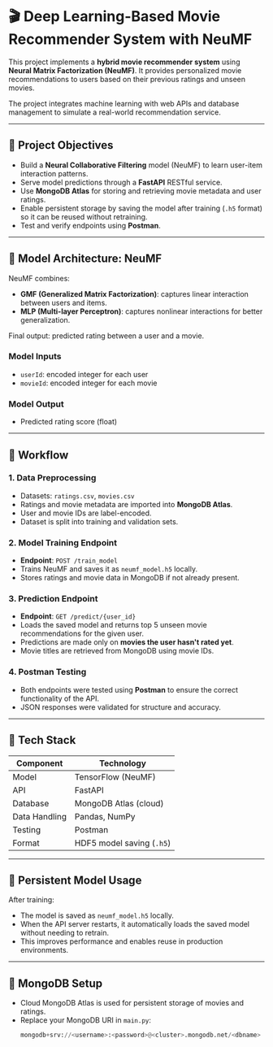 # 🎬 Deep Learning-Based Movie Recommender System with NeuMF

This project implements a **hybrid movie recommender system** using **Neural Matrix Factorization (NeuMF)**. It provides personalized movie recommendations to users based on their previous ratings and unseen movies.

The project integrates machine learning with web APIs and database management to simulate a real-world recommendation service.

---

## 📌 Project Objectives

- Build a **Neural Collaborative Filtering** model (NeuMF) to learn user-item interaction patterns.
- Serve model predictions through a **FastAPI** RESTful service.
- Use **MongoDB Atlas** for storing and retrieving movie metadata and user ratings.
- Enable persistent storage by saving the model after training (`.h5` format) so it can be reused without retraining.
- Test and verify endpoints using **Postman**.

---

## 🧠 Model Architecture: NeuMF

NeuMF combines:
- **GMF (Generalized Matrix Factorization)**: captures linear interaction between users and items.
- **MLP (Multi-layer Perceptron)**: captures nonlinear interactions for better generalization.

Final output: predicted rating between a user and a movie.

### Model Inputs
- `userId`: encoded integer for each user
- `movieId`: encoded integer for each movie

### Model Output
- Predicted rating score (float)

---

## 🧪 Workflow

### 1. **Data Preprocessing**
- Datasets: `ratings.csv`, `movies.csv`
- Ratings and movie metadata are imported into **MongoDB Atlas**.
- User and movie IDs are label-encoded.
- Dataset is split into training and validation sets.

### 2. **Model Training Endpoint**
- **Endpoint**: `POST /train_model`
- Trains NeuMF and saves it as `neumf_model.h5` locally.
- Stores ratings and movie data in MongoDB if not already present.

### 3. **Prediction Endpoint**
- **Endpoint**: `GET /predict/{user_id}`
- Loads the saved model and returns top 5 unseen movie recommendations for the given user.
- Predictions are made only on **movies the user hasn't rated yet**.
- Movie titles are retrieved from MongoDB using movie IDs.

### 4. **Postman Testing**
- Both endpoints were tested using **Postman** to ensure the correct functionality of the API.
- JSON responses were validated for structure and accuracy.

---

## 🧰 Tech Stack

| Component     | Technology               |
|---------------|---------------------------|
| Model         | TensorFlow (NeuMF)        |
| API           | FastAPI                   |
| Database      | MongoDB Atlas (cloud)     |
| Data Handling | Pandas, NumPy             |
| Testing       | Postman                   |
| Format        | HDF5 model saving (`.h5`) |

---

## 💾 Persistent Model Usage

After training:
- The model is saved as `neumf_model.h5` locally.
- When the API server restarts, it automatically loads the saved model without needing to retrain.
- This improves performance and enables reuse in production environments.

---

## 🔐 MongoDB Setup

- Cloud MongoDB Atlas is used for persistent storage of movies and ratings.
- Replace your MongoDB URI in `main.py`:
  ```python
  mongodb+srv://<username>:<password>@<cluster>.mongodb.net/<dbname>



